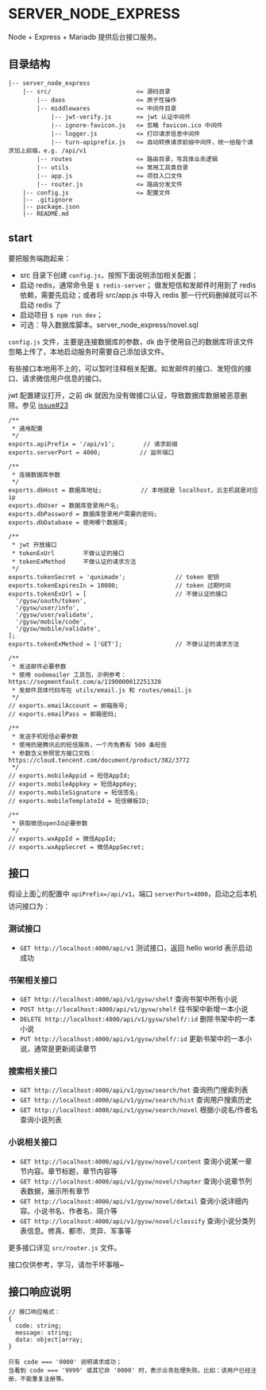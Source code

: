 # SERVER_NODE_EXPRESS

Node + Express + Mariadb 提供后台接口服务。

## 目录结构

```
|-- server_node_express
    |-- src/                        <= 源码目录
        |-- daos                    <= 原子性操作
        |-- middlewares             <= 中间件目录
            |-- jwt-verify.js       <= jwt 认证中间件
            |-- ignore-favicon.js   <= 忽略 favicon.ico 中间件
            |-- logger.js           <= 打印请求信息中间件
            |-- turn-apiprefix.js   <= 自动转换请求前缀中间件，统一给每个请求加上前缀，e.g. /api/v1
        |-- routes                  <= 路由目录，写具体业务逻辑
        |-- utils                   <= 常用工具类目录
        |-- app.js                  <= 项目入口文件
        |-- router.js               <= 路由分发文件
    |-- config.js                   <= 配置文件
    |-- .gitignore
    |-- package.json
    |-- README.md
```

## start

要把服务端跑起来：

- src 目录下创建 `config.js`，按照下面说明添加相关配置；
- 启动 redis，通常命令是 `$ redis-server`；
  做发短信和发邮件时用到了 redis 依赖，需要先启动；或者将 src/app.js 中导入 redis 那一行代码删掉就可以不启动 redis 了
- 启动项目 `$ npm run dev`；
- 可选：导入数据库脚本。server_node_express/novel.sql

`config.js` 文件，主要是连接数据库的参数，dk 由于使用自己的数据库将该文件忽略上传了，本地启动服务时需要自己添加该文件。

有些接口本地用不上的，可以暂时注释相关配置。如发邮件的接口、发短信的接口、请求微信用户信息的接口。

jwt 配置建议打开，之前 dk 就因为没有做接口认证，导致数据库数据被恶意删除。参见 [issue#23](https://github.com/dkvirus/py-novel/issues/23)

```
/**
 * 通用配置
 */
exports.apiPrefix = '/api/v1';        // 请求前缀
exports.serverPort = 4000;           // 监听端口

/**
 * 连接数据库参数
 */
exports.dbHost = 数据库地址;           // 本地就是 localhost，云主机就是对应 ip
exports.dbUser = 数据库登录用户名;
exports.dbPassword = 数据库登录用户需要的密码;
exports.dbDatabase = 使用哪个数据库;

/**
 * jwt 开放接口
 * tokenExUrl        不做认证的接口
 * tokenExMethod     不做认证的请求方法
 */
exports.tokenSecret = 'qunimade';              // token 密钥
exports.tokenExpiresIn = 10080;                // token 过期时间
exports.tokenExUrl = [                         // 不做认证的接口
  '/gysw/oauth/token',        
  '/gysw/user/info',
  '/gysw/user/validate',
  '/gysw/mobile/code',
  '/gysw/mobile/validate',
];
exports.tokenExMethod = ['GET'];               // 不做认证的请求方法

/**
 * 发送邮件必要参数
 * 使用 nodemailer 工具包，示例参考：https://segmentfault.com/a/1190000012251328
 * 发邮件具体代码写在 utils/email.js 和 routes/email.js
 */
// exports.emailAccount = 邮箱账号;
// exports.emailPass = 邮箱密码;

/**
 * 发送手机短信必要参数
 * 使用的是腾讯云的短信服务，一个月免费有 500 条短信
 * 参数含义参照官方接口文档：https://cloud.tencent.com/document/product/382/3772
 */
// exports.mobileAppid = 短信AppId;
// exports.mobileAppkey = 短信AppKey;
// exports.mobileSignature = 短信签名;                                
// exports.mobileTemplateId = 短信模板ID;          

/**
 * 获取微信openId必要参数
 */
// exports.wxAppId = 微信AppId;                          
// exports.wxAppSecret = 微信AppSecret;       
```

## 接口

假设上面👆的配置中 `apiPrefix=/api/v1`，端口 `serverPort=4000`，启动之后本机访问接口为：

### 测试接口

- `GET http://localhost:4000/api/v1` 测试接口，返回 hello world 表示启动成功 

### 书架相关接口

- `GET http://localhost:4000/api/v1/gysw/shelf` 查询书架中所有小说
- `POST http://localhost:4000/api/v1/gysw/shelf` 往书架中新增一本小说
- `DELETE http://localhost:4000/api/v1/gysw/shelf/:id` 删除书架中的一本小说
- `PUT http://localhost:4000/api/v1/gysw/shelf/:id` 更新书架中的一本小说，通常是更新阅读章节

### 搜索相关接口

- `GET http://localhost:4000/api/v1/gysw/search/hot` 查询热门搜索列表
- `GET http://localhost:4000/api/v1/gysw/search/hist` 查询用户搜索历史
- `GET http://localhost:4000/api/v1/gysw/search/novel` 根据小说名/作者名查询小说列表

### 小说相关接口

- `GET http://localhost:4000/api/v1/gysw/novel/content` 查询小说某一章节内容。章节标题，章节内容等
- `GET http://localhost:4000/api/v1/gysw/novel/chapter` 查询小说章节列表数据，展示所有章节
- `GET http://localhost:4000/api/v1/gysw/novel/detail`  查询小说详细内容。小说书名、作者名、简介等
- `GET http://localhost:4000/api/v1/gysw/novel/classify`  查询小说分类列表信息。修真、都市、灵异、军事等

更多接口详见 `src/router.js` 文件。

接口仅供参考，学习，请勿干坏事哦~

## 接口响应说明

```
// 接口响应格式：
{
  code: string;
  message: string;
  data: object|array;
}

只有 code === '0000' 说明请求成功；
当看到 code === '9999' 或其它非 '0000' 时，表示业务处理失败。比如：该用户已经注册，不能重复注册等。
```